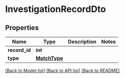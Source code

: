 # InvestigationRecordDto

## Properties
Name | Type | Description | Notes
------------ | ------------- | ------------- | -------------
**record_id** | **int** |  | 
**type** | [**MatchType**](MatchType.md) |  | 

[[Back to Model list]](../README.md#documentation-for-models) [[Back to API list]](../README.md#documentation-for-api-endpoints) [[Back to README]](../README.md)

